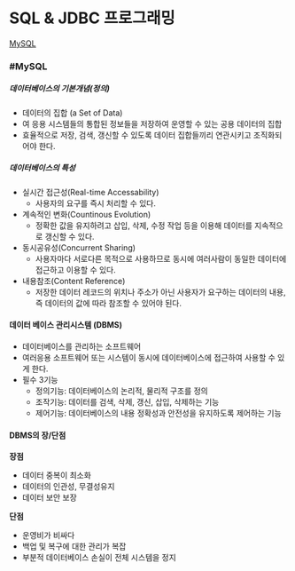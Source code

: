 # SQL & JDBC 프로그래밍

[MySQL](#mysql)



### #MySQL

##### 데이터베이스의 기본개념(정의)

- 데이터의 집합 (a Set of Data)
- 여 응용 시스템들의 통합된 정보들을 저장하여 운영할 수 있는 공용 데이터의 집합
- 효율적으로 저장, 검색, 갱신할 수 있도록 데이터 집합들끼리 연관시키고 조직화되어야 한다.



##### 데이터베이스의 특성

- 실시간 접근성(Real-time Accessability)
  - 사용자의 요구를 즉시 처리할 수 있다.
- 계속적인 변화(Countinous Evolution)
  - 정확한 값을 유지하려고 삽입, 삭제, 수정 작업 등을 이용해 데이터를 지속적으로 갱신할 수 있다.
- 동시공유성(Concurrent Sharing)
  - 사용자마다 서로다른 목적으로 사용하므로 동시에 여러사람이 동일한 데이터에 접근하고 이용할 수 있다.
- 내용참조(Content Reference)
  - 저장한 데이터 레코드의 위치나 주소가 아닌 사용자가 요구하는 데이터의 내용, 즉 데이터의 값에 따라 참조할 수 있어야 된다.



#### 데이터 베이스 관리시스템 (DBMS)

- 데이터베이스를 관리하는 소프트웨어
- 여러응용 소프트웨어 또는 시스템이 동시에 데이터베이스에 접근하여 사용할 수 있게 한다.
- 필수 3기능
  - 정의기능: 데이터베이스의 논리적, 물리적 구조를 정의
  - 조작기능: 데이터를 검색, 삭제, 갱신, 삽입, 삭제하는 기능
  - 제어기능: 데이터베이스의 내용 정확성과 안전성을 유지하도록 제어하는 기능





#### DBMS의 장/단점

**장점**

- 데이터 중복이 최소화
- 데이터의 인관성, 무결성유지
- 데이터 보안 보장

**단점**

- 운영비가 비싸다
- 백업 및 복구에 대한 관리가 복잡
- 부분적 데이터베이스 손실이 전체 시스템을 정지

